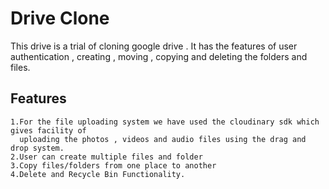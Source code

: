# Drive Clone

This drive is a trial of cloning google drive . It has the features of user authentication , creating , moving , copying and deleting the folders and files.

## Features
    1.For the file uploading system we have used the cloudinary sdk which gives facility of
      uploading the photos , videos and audio files using the drag and drop system.
    2.User can create multiple files and folder
    3.Copy files/folders from one place to another
    4.Delete and Recycle Bin Functionality.
